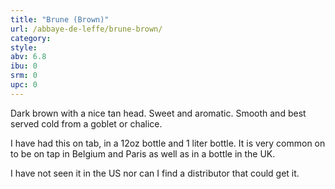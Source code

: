 ```yaml
---
title: "Brune (Brown)"
url: /abbaye-de-leffe/brune-brown/
category: 
style: 
abv: 6.8
ibu: 0
srm: 0
upc: 0
---
```

Dark brown with a nice tan head.
Sweet and aromatic.
Smooth and best served cold from a goblet or chalice.

I have had this on tab, in a 12oz bottle and 1 liter bottle.  It is very common on to be on tap in Belgium and Paris as well as in a bottle in the UK.

I have not seen it in the US nor can I find a distributor that could get it.
